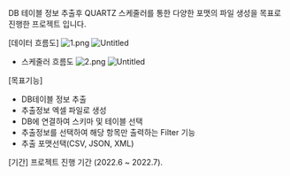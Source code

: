DB 테이블 정보 추출후 QUARTZ 스케줄러를 통한 다양한 포맷의 파일 생성을 목표로 진행한 프로젝트 입니다.

[데이터 흐름도]
![1.png](https://s3-us-west-2.amazonaws.com/secure.notion-static.com/fb75f5d1-066d-4e6d-9b42-d686b4fe6634/1.png)
![Untitled](https://s3-us-west-2.amazonaws.com/secure.notion-static.com/25773ffc-053a-49cc-b6f3-2e50859fb30c/Untitled.png)

- 스케줄러 흐름도
![2.png](https://s3-us-west-2.amazonaws.com/secure.notion-static.com/ada1887d-133b-4c8e-a20f-06806fdd838e/2.png)
![Untitled](https://s3-us-west-2.amazonaws.com/secure.notion-static.com/486476be-38c9-438e-a17f-12a7ba31735d/Untitled.png)

[목표기능]
- DB테이블 정보 추출
- 추출정보 엑셀 파일로 생성
- DB에 연결하여 스키마 및 테이블 선택
- 추출정보를 선택하여 해당 항목만 출력하는 Filter 기능
- 추출 포맷선택(CSV, JSON, XML)

[기간]
프로젝트 진행 기간 (2022.6 ~ 2022.7).
